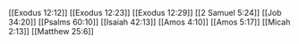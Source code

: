 [[Exodus 12:12]]
[[Exodus 12:23]]
[[Exodus 12:29]]
[[2 Samuel 5:24]]
[[Job 34:20]]
[[Psalms 60:10]]
[[Isaiah 42:13]]
[[Amos 4:10]]
[[Amos 5:17]]
[[Micah 2:13]]
[[Matthew 25:6]]
